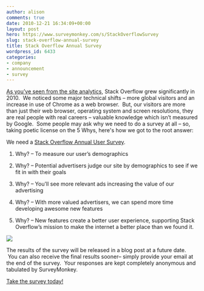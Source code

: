 ```yaml
---
author: alison
comments: true
date: 2010-12-21 16:34:09+00:00
layout: post
hero: https://www.surveymonkey.com/s/StackOverflowSurvey
slug: stack-overflow-annual-survey
title: Stack Overflow Annual Survey
wordpress_id: 6433
categories:
- company
- announcement
- survey
---
```


[As you’ve seen from the site analytics](http://blog.stackoverflow.com/2010/12/stack-overflow-2010-analytics/), Stack Overflow grew significantly in 2010.  We noticed some major technical shifts – more global visitors and an increase in use of Chrome as a web browser.  But, our visitors are more than just their web browser, operating system and screen resolutions, they are real people with real careers – valuable knowledge which isn’t measured by Google.  Some people may ask why we need to do a survey at all – so, taking poetic license on the 5 Whys, here's how we got to the root answer:

We need a [Stack Overflow Annual User Survey](https://www.surveymonkey.com/s/StackOverflowSurvey).



	
  1. Why? – To measure our user’s demographics

	
  2. Why? – Potential advertisers judge our site by demographics to see if we fit in with their goals

	
  3. Why? – You'll see more relevant ads increasing the value of our advertising

	
  4. Why? – With more valued advertisers, we can spend more time developing awesome new features

	
  5. Why? – New features create a better user experience, supporting Stack Overflow’s mission to make the internet a better place than we found it.




[![](http://blog.stackoverflow.com/wp-content/uploads/Final-banner-PNG-150x150.png)](https://www.surveymonkey.com/s/StackOverflowSurvey)


The results of the survey will be released in a blog post at a future date.  You can also receive the final results sooner– simply provide your email at the end of the survey.  Your responses are kept completely anonymous and tabulated by SurveyMonkey.

[Take the survey today!](https://www.surveymonkey.com/s/StackOverflowSurvey)
